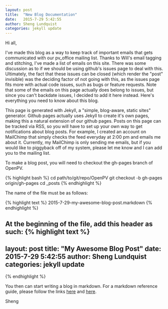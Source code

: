 ```yaml
---
layout: post
title:  "New Blog Documentation"
date:   2015-7-29 5:42:55
author: Sheng Lundquist
categories: jekyll update
---
```


Hi all,

I've made this blog as a way to keep track of important emails that gets communicated with our pv\_office mailing list. Thanks to Will's email tagging and stitching, I've made a list of emails on this site. There was some discussion as to if we should be using github's issues page to deal with this. Ultimately, the fact that these issues can be closed (which render the "post" invisible) was the deciding factor of not going with this, as the issues page fits more with actual code issues, such as bugs or feature requests. Note that some of the emails on this page actually does belong to issues, but since you can't backdate issues, I decided to add it here instead. Here's everything you need to know about this blog.

This page is generated with Jekyll, a "simple, blog-aware, static sites" generator. Github pages actually uses Jekyll to create it's own pages, making this a natural extension of our github pages. Posts on this page can be tracked via RSS, so you will have to set up your own way to get notifications about blog posts. For example, I created an account on MailChimp that simply checks the feed everyday at 2:00 pm and emails me about it. Currently, my MailChimp is only sending me emails, but if you would like to piggyback off of my system, please let me know and I can add you to the mailing list.

To make a blog post, you will need to checkout the gh-pages branch of OpenPV.

{% highlight bash %}
cd path/to/git/repo/OpenPV
git checkout -b gh-pages origin/gh-pages
cd _posts
{% endhighlight %}

The name of the file must be as follows:

{% highlight text %}
   2015-7-29-my-awesome-blog-post.markdown
{% endhighlight %}

At the beginning of the file, add this header as such:
{% highlight text %}
---
layout: post
title:  "My Awesome Blog Post"
date:   2015-7-29 5:42:55
author: Sheng Lundquist
categories: jekyll update
---
{% endhighlight %}

You then can start writing a blog in markdown. For a markdown reference guide, please follow the links [here](https://guides.github.com/features/mastering-markdown/) and [here](http://jekyllrb.com/docs/templates/).

Sheng

